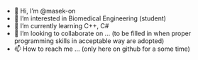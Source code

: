 - 👋 Hi, I’m @masek-on
- 👀 I’m interested in Biomedical Engineering (student)
- 🌱 I’m currently learning C++, C#
- 💞️ I’m looking to collaborate on ... (to be filled in when proper programming skills in acceptable way are adopted)
- 📫 How to reach me ... (only here on github for a some time)

<!---
masek-on/masek-on is a ✨ special ✨ repository because its `README.md` (this file) appears on your GitHub profile.
You can click the Preview link to take a look at your changes.
--->
